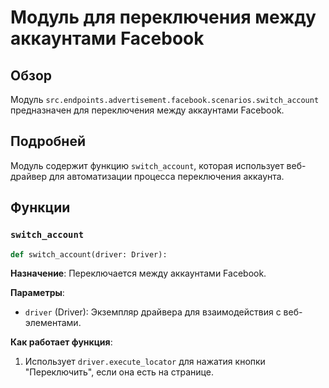 # Модуль для переключения между аккаунтами Facebook

## Обзор

Модуль `src.endpoints.advertisement.facebook.scenarios.switch_account` предназначен для переключения между аккаунтами Facebook.

## Подробней

Модуль содержит функцию `switch_account`, которая использует веб-драйвер для автоматизации процесса переключения аккаунта.

## Функции

### `switch_account`

```python
def switch_account(driver: Driver):
```

**Назначение**: Переключается между аккаунтами Facebook.

**Параметры**:

*   `driver` (Driver): Экземпляр драйвера для взаимодействия с веб-элементами.

**Как работает функция**:

1.  Использует `driver.execute_locator` для нажатия кнопки "Переключить", если она есть на странице.